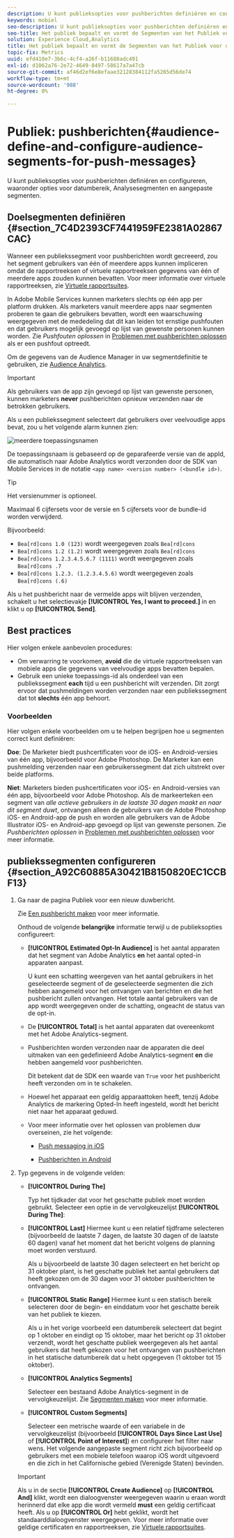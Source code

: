 ```yaml
---
description: U kunt publieksopties voor pushberichten definiëren en configureren, waaronder opties voor datumbereik, Analysesegmenten en aangepaste segmenten.
keywords: mobiel
seo-description: U kunt publieksopties voor pushberichten definiëren en configureren, waaronder opties voor datumbereik, Analysesegmenten en aangepaste segmenten.
seo-title: Het publiek bepaalt en vormt de Segmenten van het Publiek voor de Duw Berichten
solution: Experience Cloud,Analytics
title: Het publiek bepaalt en vormt de Segmenten van het Publiek voor de Duw Berichten
topic-fix: Metrics
uuid: efd410e7-3b6c-4cf4-a26f-b11688adc491
exl-id: d1062a76-2e72-4649-8497-58617a7a47cb
source-git-commit: af46d2ef6e8efaae32128384112fa5265d56de74
workflow-type: tm+mt
source-wordcount: '988'
ht-degree: 0%

---
```


# Publiek: pushberichten{#audience-define-and-configure-audience-segments-for-push-messages}

U kunt publieksopties voor pushberichten definiëren en configureren, waaronder opties voor datumbereik, Analysesegmenten en aangepaste segmenten.

## Doelsegmenten definiëren {#section_7C4D2393CF7441959FE2381A02867CAC}

Wanneer een publiekssegment voor pushberichten wordt gecreeerd, zou het segment gebruikers van één of meerdere apps kunnen impliceren omdat de rapportreeksen of virtuele rapportreeksen gegevens van één of meerdere apps zouden kunnen bevatten. Voor meer informatie over virtuele rapportreeksen, zie [Virtuele rapportsuites](/help/using/manage-apps/c-mob-vrs.md).

In Adobe Mobile Services kunnen marketers slechts op één app per platform drukken. Als marketers vanuit meerdere apps naar segmenten proberen te gaan die gebruikers bevatten, wordt een waarschuwing weergegeven met de mededeling dat dit kan leiden tot ernstige pushfouten en dat gebruikers mogelijk gevoegd op lijst van gewenste personen kunnen worden. Zie *Pushfouten oplossen* in [Problemen met pushberichten oplossen](/help/using/in-app-messaging/t-create-push-message/c-schedule-push-message.md) als er een pushfout optreedt.

Om de gegevens van de Audience Manager in uw segmentdefinitie te gebruiken, zie [Audience Analytics](https://experienceleague.adobe.com/docs/analytics/integration/audience-analytics/mc-audiences-aam.html).

>[!IMPORTANT]
>
>Als gebruikers van de app zijn gevoegd op lijst van gewenste personen, kunnen marketers **never** pushberichten opnieuw verzenden naar de betrokken gebruikers.

Als u een publiekssegment selecteert dat gebruikers over veelvoudige apps bevat, zou u het volgende alarm kunnen zien:

![meerdere toepassingsnamen](assets/multiple_appname.png)

De toepassingsnaam is gebaseerd op de geparafeerde versie van de appId, die automatisch naar Adobe Analytics wordt verzonden door de SDK van Mobile Services in de notatie `<app name> <version number> (<bundle id>)`.

>[!TIP]
>
>Het versienummer is optioneel.

Maximaal 6 cijfersets voor de versie en 5 cijfersets voor de bundle-id worden verwijderd.

Bijvoorbeeld:

* `Bea[rd]cons 1.0 (123)` wordt weergegeven zoals  `Bea[rd]cons`
* `Bea[rd]cons 1.2 (1.2)` wordt weergegeven zoals  `Bea[rd]cons`
* `Bea[rd]cons 1.2.3.4.5.6.7 (1111)` wordt weergegeven zoals  `Bea[rd]cons .7`
* `Bea[rd]cons 1.2.3. (1.2.3.4.5.6)` wordt weergegeven zoals  `Bea[rd]cons (.6)`

Als u het pushbericht naar de vermelde apps wilt blijven verzenden, schakelt u het selectievakje **[!UICONTROL Yes, I want to proceed.]** in en klikt u op **[!UICONTROL Send]**.

## Best practices

Hier volgen enkele aanbevolen procedures:

* Om verwarring te voorkomen, **avoid** die de virtuele rapportreeksen van mobiele apps die gegevens van veelvoudige apps bevatten bepalen.
* Gebruik een unieke toepassings-id als onderdeel van een publiekssegment **each** tijd u een pushbericht wilt verzenden.
Dit zorgt ervoor dat pushmeldingen worden verzonden naar een publiekssegment dat tot **slechts** één app behoort.

### Voorbeelden

Hier volgen enkele voorbeelden om u te helpen begrijpen hoe u segmenten correct kunt definiëren:

**Doe**: De Marketer biedt pushcertificaten voor de iOS- en Android-versies van één app, bijvoorbeeld voor Adobe Photoshop. De Marketer kan een pushmelding verzenden naar een gebruikerssegment dat zich uitstrekt over beide platforms.

**Niet**: Marketers bieden pushcertificaten voor iOS- en Android-versies van één app, bijvoorbeeld voor Adobe Photoshop. Als de markeerteken een segment van *alle actieve gebruikers in de laatste 30 dagen maakt en naar dit segment duwt*, ontvangen alleen de gebruikers van de Adobe Photoshop iOS- en Android-app de push en worden alle gebruikers van de Adobe Illustrator iOS- en Android-app gevoegd op lijst van gewenste personen. Zie *Pushberichten oplossen* in [Problemen met pushberichten oplossen](/help/using/in-app-messaging/t-create-push-message/c-troubleshooting-push-messaging.md) voor meer informatie.

## publiekssegmenten configureren {#section_A92C60885A30421B8150820EC1CCBF13}

1. Ga naar de pagina Publiek voor een nieuw duwbericht.

   Zie [Een pushbericht maken](/help/using/in-app-messaging/t-create-push-message/t-create-push-message.md) voor meer informatie.

   Onthoud de volgende **belangrijke** informatie terwijl u de publieksopties configureert:

   * **[!UICONTROL Estimated Opt-In Audience]** is het aantal apparaten dat het segment van Adobe Analytics **en** het aantal opted-in apparaten aanpast.

      U kunt een schatting weergeven van het aantal gebruikers in het geselecteerde segment of de geselecteerde segmenten die zich hebben aangemeld voor het ontvangen van berichten en die het pushbericht zullen ontvangen. Het totale aantal gebruikers van de app wordt weergegeven onder de schatting, ongeacht de status van de opt-in.

   * De **[!UICONTROL Total]** is het aantal apparaten dat overeenkomt met het Adobe Analytics-segment.

   * Pushberichten worden verzonden naar de apparaten die deel uitmaken van een gedefinieerd Adobe Analytics-segment **en** die hebben aangemeld voor pushberichten.

      Dit betekent dat de SDK een waarde van `True` voor het pushbericht heeft verzonden om in te schakelen.

   * Hoewel het apparaat een geldig apparaattoken heeft, tenzij Adobe Analytics de markering Opted-In heeft ingesteld, wordt het bericht niet naar het apparaat geduwd.

   * Voor meer informatie over het oplossen van problemen duw overseinen, zie het volgende:

      * [Push messaging in iOS](https://docs.adobe.com/content/help/en/mobile-services/ios/messaging-ios/push-messaging/push-messaging.html)

      * [Pushberichten in Android](https://docs.adobe.com/content/help/en/mobile-services/android/messaging-android/push-messaging/push-messaging.html)

1. Typ gegevens in de volgende velden:

   * **[!UICONTROL During The]**

      Typ het tijdkader dat voor het geschatte publiek moet worden gebruikt. Selecteer een optie in de vervolgkeuzelijst **[!UICONTROL During The]**:

   * **[!UICONTROL Last]** Hiermee kunt u een relatief tijdframe selecteren (bijvoorbeeld de laatste 7 dagen, de laatste 30 dagen of de laatste 60 dagen) vanaf het moment dat het bericht volgens de planning moet worden verstuurd.

      Als u bijvoorbeeld de laatste 30 dagen selecteert en het bericht op 31 oktober plant, is het geschatte publiek het aantal gebruikers dat heeft gekozen om de 30 dagen voor 31 oktober pushberichten te ontvangen.

   * **[!UICONTROL Static Range]** Hiermee kunt u een statisch bereik selecteren door de begin- en einddatum voor het geschatte bereik van het publiek te kiezen.

      Als u in het vorige voorbeeld een datumbereik selecteert dat begint op 1 oktober en eindigt op 15 oktober, maar het bericht op 31 oktober verzendt, wordt het geschatte publiek weergegeven als het aantal gebruikers dat heeft gekozen voor het ontvangen van pushberichten in het statische datumbereik dat u hebt opgegeven (1 oktober tot 15 oktober).

   * **[!UICONTROL Analytics Segments]**

      Selecteer een bestaand Adobe Analytics-segment in de vervolgkeuzelijst. Zie [Segmenten maken](https://docs.adobe.com/content/help/en/analytics/components/segmentation/segmentation-workflow/seg-build.html) voor meer informatie.

   * **[!UICONTROL Custom Segments]**

      Selecteer een metrische waarde of een variabele in de vervolgkeuzelijst (bijvoorbeeld **[!UICONTROL Days Since Last Use]** of **[!UICONTROL Point of Interest]**) en configureer het filter naar wens. Het volgende aangepaste segment richt zich bijvoorbeeld op gebruikers met een mobiele telefoon waarop iOS wordt uitgevoerd en die zich in het Californische gebied (Verenigde Staten) bevinden.
   >[!IMPORTANT]
   >
   >Als u in de sectie **[!UICONTROL Create Audience]** op **[!UICONTROL And]** klikt, wordt een dialoogvenster weergegeven waarin u eraan wordt herinnerd dat elke app die wordt vermeld **must** een geldig certificaat heeft. Als u op **[!UICONTROL Or]** hebt geklikt, wordt het standaarddialoogvenster weergegeven. Voor meer informatie over geldige certificaten en rapportreeksen, zie [Virtuele rapportsuites](/help/using/manage-apps/c-mob-vrs.md).
